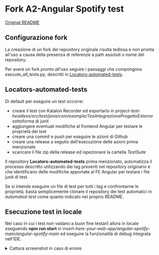 # Fork A2-Angular Spotify test

[Original README](https://github.com/reverse-unina/A1-ContactList/blob/master/readme.txt)

## Configurazione fork
La creazione di un fork del repository originale risulta tediosa e non pronta all'uso a causa della presenza di referenze a path assoluti o nome del repository.

Per avere un fork _pronto all'uso_ seguire i passaggi che compongono _execute_all_tests.py_, descritti in [Locators-automated-tests](https://github.com/ares-17/locators-automated-tests).

## Locators-automated-tests
Di default per eseguire un test occorre:
- creare il test con Katalon Recorder ed esportarlo in _project-test-headless/src/test/java/com/example/TesiIntegrazioneProgettoEsterno_ sottoforma di junit
- aggiungere eventuali modifiche al frontend Angular per testare le proprietà del test
- creare una commit e push per eseguire le azioni di Github
- creare una release a seguito dell'esecuzione delle azioni prima menzionate
- scaricare il file zip della release ed ispezionare la cartella _TestSuite_

Il repository **Locators-automated-tests** prima menzionato, automatizza il processo descritto utilizzando dei tag presenti nel repository originario e che identificano delle modifiche apportate al FE Angular per testare i file junit di test.

Se si intende eseguire un file di test per tutti i tag e confrontarne le proprietà, basta semplicemente clonare il repository dei test automatici in _automated-test_ come quanto indicato nel proprio README.

## Esecuzione test in locale
Nel caso in cui i test non vadano a buon fine testarli allora in locale eseguendo **npm run start** in _insert-here-your-web-app/angular-spotify-main/angular-spotify-main_ ed eseguire la funzionalità di debug integrata nell'IDE.

<details>
<summary>Cattura screenshot in caso di errore</summary>

```java
@Test
  public void my_test() throws Exception{
    try{
        // test body
    } catch(Exception e){
        takeScreenshot(driver, "error_screenshot.png");
    }
  }

  public void takeScreenshot(WebDriver driver, String filePath) {
    File screenshotFile = ((TakesScreenshot) driver)
        .getScreenshotAs(OutputType.FILE);
    try {
        FileUtils.copyFile(screenshotFile, new File(filePath));
    } catch (IOException e) {
        e.printStackTrace();
    }
}
```
</details>
